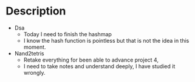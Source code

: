 # Description
- Dsa
  - Today I need to finish the hashmap
  - I know the hash function is pointless but that is not the idea in this moment.
- Nand2tetris
  - Retake everything for been able to advance project 4,
  - I need to take notes and understand deeply, I have studied it wrongly.
